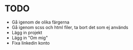 # TODO
- Gå igenom de olika färgerna
- Gå igenom scss och html filer, ta bort det som ej används
- Lägg in projekt
- Lägg in "Om mig"
- Fixa linkedin konto